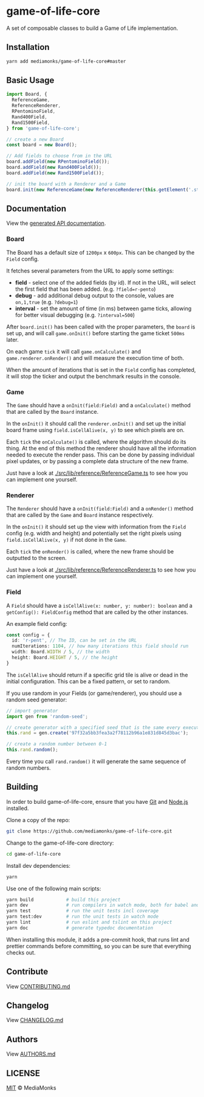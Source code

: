 # game-of-life-core

A set of composable classes to build a Game of Life implementation.


## Installation

```sh
yarn add mediamonks/game-of-life-core#master
```

## Basic Usage

```ts
import Board, {
  ReferenceGame,
  ReferenceRenderer,
  RPentominoField,
  Rand400Field,
  Rand1500Field,
} from 'game-of-life-core';

// create a new Board
const board = new Board();

// Add fields to choose from in the URL
board.addField(new RPentominoField());
board.addField(new Rand400Field());
board.addField(new Rand1500Field());

// init the board with a Renderer and a Game
board.init(new ReferenceGame(new ReferenceRenderer(this.getElement('.stage'))));
```


## Documentation

View the [generated API documentation](http://mediamonks.github.io/game-of-life-core/).

### Board

The Board has a default size of `1200px` x `600px`. This can be changed by the `Field` config. 

It fetches several parameters from the URL to apply some settings:

* **field** - select one of the added fields (by id). If not in the URL, will select the first field
  that has been added. (e.g. `?field=r-pento`)
* **debug** - add additional debug output to the console, values are `on,1,true` (e.g. `?debug=1`)
* **interval** - set the amount of time (in ms) between game ticks, allowing for better visual debugging
  (e.g. `?interval=500`)
  
After `board.init()` has been called with the proper parameters, the `board` is set up, and will
call `game.onInit()` before starting the game ticket `500ms` later.

On each game `tick` it will call `game.onCalculate()` and `game.renderer.onRender()` and will
measure the execution time of both.

When the amount of iterations that is set in the `Field` config has completed, it will stop the
ticker and output the benchmark results in the console.

### Game

The `Game` should have a `onInit(field:Field)` and a `onCalculate()` method that are called by the
`Board` instance.

In the `onInit()` it should call the `renderer.onInit()` and set up the initial board frame using
`field.isCellAlive(x, y)` to see which pixels are on.

Each `tick` the `onCalculate()` is called, where the algorithm should do its thing. At the end
of this method the renderer should have all the information needed to execute the render pass.
This can be done by passing individual pixel updates, or by passing a complete data structure of
the new frame.

Just have a look at [./src/lib/reference/ReferenceGame.ts](./src/lib/reference/ReferenceGame.ts)
to see how you can implement one yourself.

### Renderer

The `Renderer` should have a `onInit(field:Field)` and a `onRender()` method that are called by the
`Game` and `Board` instance respectively.

In the `onInit()` it should set up the view with information from the `Field` config (e.g. width
and height) and potentially set the right pixels using `field.isCellAlive(x, y)` if not done in the
`Game`.

Each `tick` the `onRender()` is called, where the new frame should be outputted to the screen.

Just have a look at [./src/lib/reference/ReferenceRenderer.ts](./src/lib/reference/ReferenceRenderer.ts)
to see how you can implement one yourself.

### Field

A `Field` should have a `isCellAlive(x: number, y: number): boolean` and a `getConfig(): FieldConfig`
method that are called by the other instances.

An example field config:
```ts
const config = {
  id: 'r-pent', // The ID, can be set in the URL
  numIterations: 1104, // how many iterations this field should run
  width: Board.WIDTH / 5, // the width
  height: Board.HEIGHT / 5, // the height
}
``` 

The `isCellAlive` should return if a specific grid tile is alive or dead in the initial
configuration. This can be a fixed pattern, or set to random.

If you use random in your Fields (or game/renderer), you should use a random seed generator:
```ts
// import generator
import gen from 'random-seed';

// create generator with a specified seed that is the same every execution
this.rand = gen.create('97f32a5bb3fea3a2f78112b96a1e831d845d3bac');

// create a random number between 0-1
this.rand.random();
```

Every time you call `rand.random()` it will generate the same sequence of random numbers.


## Building

In order to build game-of-life-core, ensure that you have [Git](http://git-scm.com/downloads)
and [Node.js](http://nodejs.org/) installed.

Clone a copy of the repo:
```sh
git clone https://github.com/mediamonks/game-of-life-core.git
```

Change to the game-of-life-core directory:
```sh
cd game-of-life-core
```

Install dev dependencies:
```sh
yarn
```

Use one of the following main scripts:
```sh
yarn build            # build this project
yarn dev              # run compilers in watch mode, both for babel and typescript
yarn test             # run the unit tests incl coverage
yarn test:dev         # run the unit tests in watch mode
yarn lint             # run eslint and tslint on this project
yarn doc              # generate typedoc documentation
```

When installing this module, it adds a pre-commit hook, that runs lint and prettier commands
before committing, so you can be sure that everything checks out.


## Contribute

View [CONTRIBUTING.md](./CONTRIBUTING.md)


## Changelog

View [CHANGELOG.md](./CHANGELOG.md)


## Authors

View [AUTHORS.md](./AUTHORS.md)


## LICENSE

[MIT](./LICENSE) © MediaMonks


